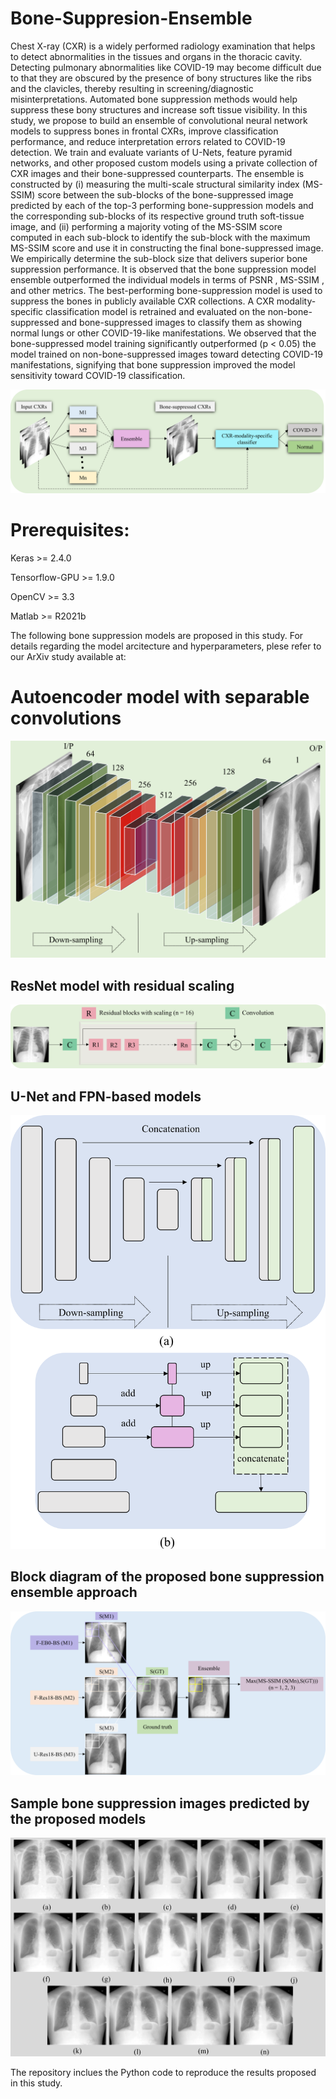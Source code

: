 # Bone-Suppresion-Ensemble
Chest X-ray (CXR) is a widely performed radiology examination that helps to detect abnormalities in the tissues and organs in the thoracic cavity. Detecting pulmonary abnormalities like COVID-19 may become difficult due to that they are obscured by the presence of bony structures like the ribs and the clavicles, thereby resulting in screening/diagnostic misinterpretations. Automated bone suppression methods would help suppress these bony structures and increase soft tissue visibility. In this study, we propose to build an ensemble of convolutional neural network models to suppress bones in frontal CXRs, improve classification performance, and reduce interpretation errors related to COVID-19 detection. We train and evaluate variants of U-Nets, feature pyramid networks, and other proposed custom models using a private collection of CXR images and their bone-suppressed counterparts. The ensemble is constructed by (i) measuring the multi-scale structural similarity index (MS-SSIM) score between the sub-blocks of the bone-suppressed image predicted by each of the top-3 performing bone-suppression models and the corresponding sub-blocks of its respective ground truth soft-tissue image, and (ii) performing a majority voting of the MS-SSIM score computed in each sub-block to identify the sub-block with the maximum MS-SSIM score and use it in constructing the final bone-suppressed image. We empirically determine the sub-block size that delivers superior bone suppression performance. It is observed that the bone suppression model ensemble outperformed the individual models in terms of PSNR , MS-SSIM , and other metrics. The best-performing bone-suppression model is used to suppress the bones in publicly available CXR collections. A CXR modality-specific classification model is retrained and evaluated on the non-bone-suppressed and bone-suppressed images to classify them as showing normal lungs or other COVID-19-like manifestations. We observed that the bone-suppressed model training significantly outperformed (p < 0.05) the model trained on non-bone-suppressed images toward detecting COVID-19 manifestations, signifying that bone suppression improved the model sensitivity toward COVID-19 classification. 

![alt text](Fig_1_graphical_abstract_tif.png)

# Prerequisites:
Keras >= 2.4.0

Tensorflow-GPU >= 1.9.0

OpenCV >= 3.3

Matlab >= R2021b

The following bone suppression models are proposed in this study. For details regarding the model arcitecture and hyperparameters, plese refer to our ArXiv study available at:

# Autoencoder model with separable convolutions

![alt text](Fig_2_AE_BS_tif.png)

## ResNet model with residual scaling
![alt text](Fig_3_ResNet_BS_tif.png)

## U-Net and FPN-based models
![alt text](Fig_4_UNET-FPN-BS_tif.png)


## Block diagram of the proposed bone suppression ensemble approach
![alt text](Fig_5_BS_ensemble_tif.png)

## Sample bone suppression images predicted by the proposed models
![alt text](Fig_6_BS_images_tif.png)

The repository inclues the Python code to reproduce the results proposed in this study. 



